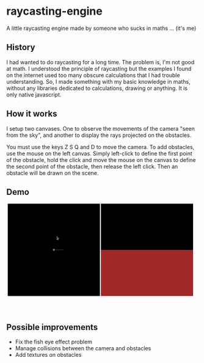 # raycasting-engine
A little raycasting engine made by someone who sucks in maths ... (it's me)

## History

I had wanted to do raycasting for a long time. The problem is, I'm not good at math. 
I understood the principle of raycasting but the examples I found on the internet used too many obscure calculations that I had trouble understanding. 
So, I made something with my basic knowledge in maths, without any libraries dedicated to calculations, drawing or anything. It is only native javascript.

## How it works

I setup two canvases. One to observe the movements of the camera "seen from the sky", and another to display the rays projected on the obstacles.

You must use the keys Z S Q and D to move the camera.
To add obstacles, use the mouse on the left canvas. Simply left-click to define the first point of the obstacle, 
hold the click and move the mouse on the canvas to define the second point of the obstacle, then release the left click. Then an obstacle will be drawn on the scene. 

## Demo

![Alt Text](render.gif)

## Possible improvements

- Fix the fish eye effect problem
- Manage collisions between the camera and obstacles
- Add textures on obstacles
